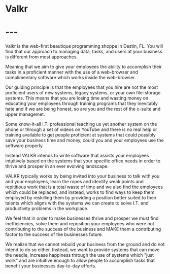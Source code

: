 # Valkr
# ---

Valkr is the web-first beautique programming shoppe in Destin, FL.
You will find that our approach to managing data, tasks, and users
at your business is different from most approaches.

Meaning that we aim to give your employees the ability to accomplish
their tasks in a proficient manner with the use of a web-browser and
complimentary software which works inside the web-browser.

Our guiding principle is that the employees that you hire are not
the most proficient users of new systems, legacy systems, or your
own file-storage systems. This means that you are losing time and
wasting money on educating your employees through training programs
that they inevitably hate and if we are being honest, so are you
and the rest of the c-suite and upper managemet.

Some know-it-all I.T. professional teaching us yet another system on
the phone or through a set of videos on YouTube and there is no real
help or training available to get people proficient at systems that
could possibly save your business time and money, could you and your
employees use the software properly.

Instead VALKR intends to write software that assists your employees
intuitively based on the systems that your specific office needs in
order to thrive and prosper in an ever evolving landscape.

VALKR typically works by being invited into your business to talk
with you and your employees, learn the ropes and identify weak
points and repititious work that is a total waste of time and we
also find the employees which could be replaced, and instead,
works to find ways to keep them employed by reskilling them by
providing a position better suited to their talents which aligns
with the systems we can create to solve I.T. and productivity
problems in the workplace.

We feel that in order to make businesses thrive and prosper we must
find inefficiencies, solve them and reposition your employees who
were not contributing to the success of the business and MAKE them
a contributing factor to the success of the businesses future.

We realize that we cannot rebuild your business from the ground and
do not intend to do so either. Instead, we want to provide systems
that can move the needle, increase happiness through the use of
systems which "just work" and are intuitive enough to allow people
to accomplish tasks that benefit your businesses day-to-day efforts.
